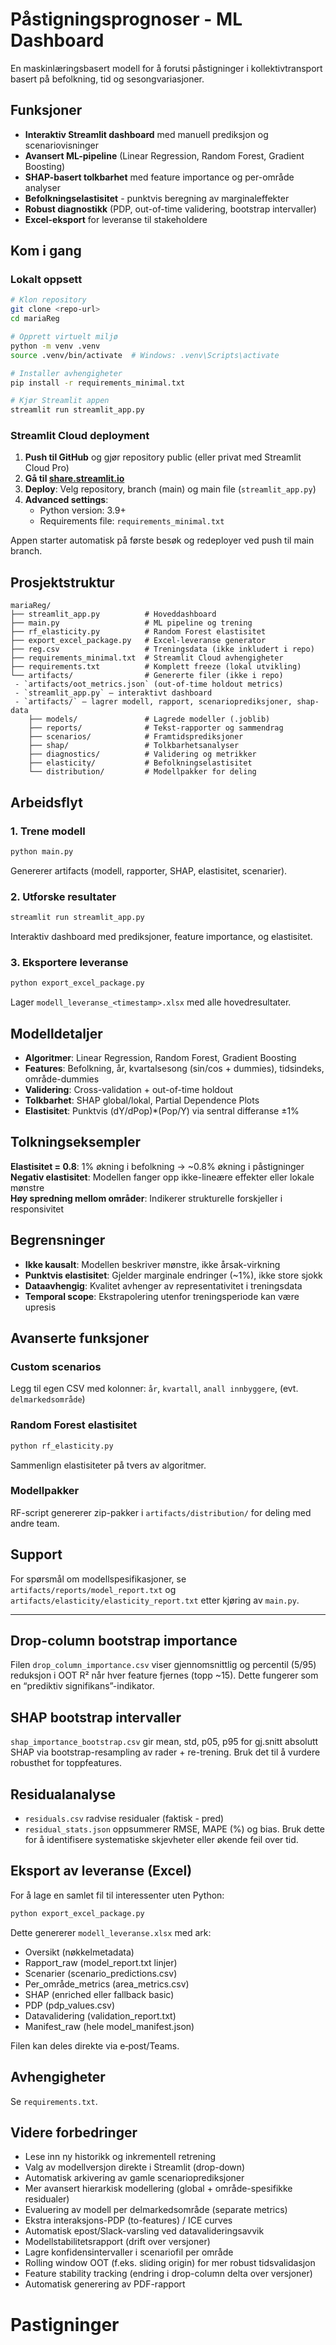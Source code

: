 # Påstigningsprognoser - ML Dashboard

En maskinlæringsbasert modell for å forutsi påstigninger i kollektivtransport basert på befolkning, tid og sesongvariasjoner.

## Funksjoner

- **Interaktiv Streamlit dashboard** med manuell prediksjon og scenariovisninger
- **Avansert ML-pipeline** (Linear Regression, Random Forest, Gradient Boosting)
- **SHAP-basert tolkbarhet** med feature importance og per-område analyser
- **Befolkningselastisitet** - punktvis beregning av marginaleffekter
- **Robust diagnostikk** (PDP, out-of-time validering, bootstrap intervaller)
- **Excel-eksport** for leveranse til stakeholdere

##  Kom i gang

### Lokalt oppsett

```bash
# Klon repository
git clone <repo-url>
cd mariaReg

# Opprett virtuelt miljø
python -m venv .venv
source .venv/bin/activate  # Windows: .venv\Scripts\activate

# Installer avhengigheter
pip install -r requirements_minimal.txt

# Kjør Streamlit appen
streamlit run streamlit_app.py
```

### Streamlit Cloud deployment

1. **Push til GitHub** og gjør repository public (eller privat med Streamlit Cloud Pro)
2. **Gå til [share.streamlit.io](https://share.streamlit.io)**
3. **Deploy**: Velg repository, branch (main) og main file (`streamlit_app.py`)
4. **Advanced settings**: 
   - Python version: 3.9+
   - Requirements file: `requirements_minimal.txt`

Appen starter automatisk på første besøk og redeployer ved push til main branch.

## Prosjektstruktur

```
mariaReg/
├── streamlit_app.py          # Hoveddashboard
├── main.py                   # ML pipeline og trening
├── rf_elasticity.py          # Random Forest elastisitet
├── export_excel_package.py   # Excel-leveranse generator
├── reg.csv                   # Treningsdata (ikke inkludert i repo)
├── requirements_minimal.txt  # Streamlit Cloud avhengigheter
├── requirements.txt          # Komplett freeze (lokal utvikling)
└── artifacts/                # Genererte filer (ikke i repo)
 - `artifacts/oot_metrics.json` (out-of-time holdout metrics)
 - `streamlit_app.py` – interaktivt dashboard
 - `artifacts/` – lagrer modell, rapport, scenarioprediksjoner, shap-data
    ├── models/               # Lagrede modeller (.joblib)
    ├── reports/              # Tekst-rapporter og sammendrag
    ├── scenarios/            # Framtidsprediksjoner
    ├── shap/                 # Tolkbarhetsanalyser
    ├── diagnostics/          # Validering og metrikker
    ├── elasticity/           # Befolkningselastisitet
    └── distribution/         # Modellpakker for deling
```

## Arbeidsflyt

### 1. Trene modell
```bash
python main.py
```
Genererer artifacts (modell, rapporter, SHAP, elastisitet, scenarier).

### 2. Utforske resultater
```bash
streamlit run streamlit_app.py
```
Interaktiv dashboard med prediksjoner, feature importance, og elastisitet.

### 3. Eksportere leveranse
```bash
python export_excel_package.py
```
Lager `modell_leveranse_<timestamp>.xlsx` med alle hovedresultater.

## Modelldetaljer

- **Algoritmer**: Linear Regression, Random Forest, Gradient Boosting
- **Features**: Befolkning, år, kvartalsesong (sin/cos + dummies), tidsindeks, område-dummies
- **Validering**: Cross-validation + out-of-time holdout
- **Tolkbarhet**: SHAP global/lokal, Partial Dependence Plots
- **Elastisitet**: Punktvis (dY/dPop)*(Pop/Y) via sentral differanse ±1%

## Tolkningseksempler

**Elastisitet = 0.8**: 1% økning i befolkning → ~0.8% økning i påstigninger  
**Negativ elastisitet**: Modellen fanger opp ikke-lineære effekter eller lokale mønstre  
**Høy spredning mellom områder**: Indikerer strukturelle forskjeller i responsivitet

##  Begrensninger

- **Ikke kausalt**: Modellen beskriver mønstre, ikke årsak-virkning
- **Punktvis elastisitet**: Gjelder marginale endringer (~1%), ikke store sjokk
- **Dataavhengig**: Kvalitet avhenger av representativitet i treningsdata
- **Temporal scope**: Ekstrapolering utenfor treningsperiode kan være upresis

## Avanserte funksjoner

### Custom scenarios
Legg til egen CSV med kolonner: `år`, `kvartall`, `anall innbyggere`, (evt. `delmarkedsområde`)

### Random Forest elastisitet
```bash
python rf_elasticity.py
```
Sammenlign elastisiteter på tvers av algoritmer.

### Modellpakker
RF-script genererer zip-pakker i `artifacts/distribution/` for deling med andre team.

## Support

For spørsmål om modellspesifikasjoner, se `artifacts/reports/model_report.txt` og `artifacts/elasticity/elasticity_report.txt` etter kjøring av `main.py`.

---


## Drop-column bootstrap importance
Filen `drop_column_importance.csv` viser gjennomsnittlig og percentil (5/95) reduksjon i OOT R² når hver feature fjernes (topp ~15). Dette fungerer som en “prediktiv signifikans”-indikator.

## SHAP bootstrap intervaller
`shap_importance_bootstrap.csv` gir mean, std, p05, p95 for gj.snitt absolutt SHAP via bootstrap-resampling av rader + re-trening. Bruk det til å vurdere robusthet for toppfeatures.

## Residualanalyse
- `residuals.csv` radvise residualer (faktisk - pred)
- `residual_stats.json` oppsummerer RMSE, MAPE (%) og bias.
Bruk dette for å identifisere systematiske skjevheter eller økende feil over tid.

## Eksport av leveranse (Excel)
For å lage en samlet fil til interessenter uten Python:
```bash
python export_excel_package.py
```
Dette genererer `modell_leveranse.xlsx` med ark:
- Oversikt (nøkkelmetadata)
- Rapport_raw (model_report.txt linjer)
- Scenarier (scenario_predictions.csv)
- Per_område_metrics (area_metrics.csv)
- SHAP (enriched eller fallback basic)
- PDP (pdp_values.csv)
- Datavalidering (validation_report.txt)
- Manifest_raw (hele model_manifest.json)

Filen kan deles direkte via e‑post/Teams.

## Avhengigheter
Se `requirements.txt`.

## Videre forbedringer

- Lese inn ny historikk og inkrementell retrening
- Valg av modellversjon direkte i Streamlit (drop-down)
- Automatisk arkivering av gamle scenarioprediksjoner
- Mer avansert hierarkisk modellering (global + område-spesifikke residualer)
- Evaluering av modell per delmarkedsområde (separate metrics)
- Ekstra interaksjons-PDP (to-features) / ICE curves
- Automatisk epost/Slack-varsling ved datavalideringsavvik
- Modellstabilitetsrapport (drift over versjoner)
- Lagre konfidensintervaller i scenariofil per område
 - Rolling window OOT (f.eks. sliding origin) for mer robust tidsvalidasjon
 - Feature stability tracking (endring i drop-column delta over versjoner)
 - Automatisk generering av PDF-rapport
# Pastigninger
